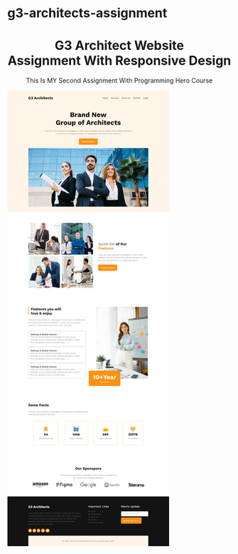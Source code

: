 # g3-architects-assignment

<h1 align="center">G3 Architect Website <br> Assignment With Responsive Design</h1>
<p align="center">This Is MY Second Assignment With Programming Hero Course</p>
<a href="https://the-mihir.github.io/G3-Architect-Website/"><img src="./preview-shot.png"></a>
